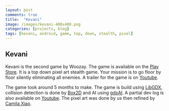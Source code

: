```yaml
---
layout: post
comments: true
title:  "Kevani"
image: /images/kevani-400x400.png
categories: [projects, blog]
tags: [kevani, android, game, top, down, stealth, pixel]
---
```


## Kevani
Kevani is the second game by Woozay. The game is available on the [Play Store](https://play.google.com/store/apps/details?id=com.nab.game). It is a top down pixel art stealth game. Your mission is to go floor by floor silently eliminating all enemies. A trailer for the game is on [Youtube](https://www.youtube.com/watch?v=PGRYLTnQ3IM).

The game took around 5 months to make. The game is build using [LibGDX](https://github.com/libgdx/libgdx), collision detection is done by [Box2D](https://github.com/erincatto/box2d) and AI using [gdxAI](https://github.com/libgdx/gdx-ai). A partial dev log is also available on [Youtube](https://www.youtube.com/watch?v=ihkZfhrSylw&list=PLUYYbTpxFSeiFzMMoNFSEmwY4hwIzupPA). The pixel art was done by us then refined by [Camila Xiao](https://camilaxiao.wordpress.com/).